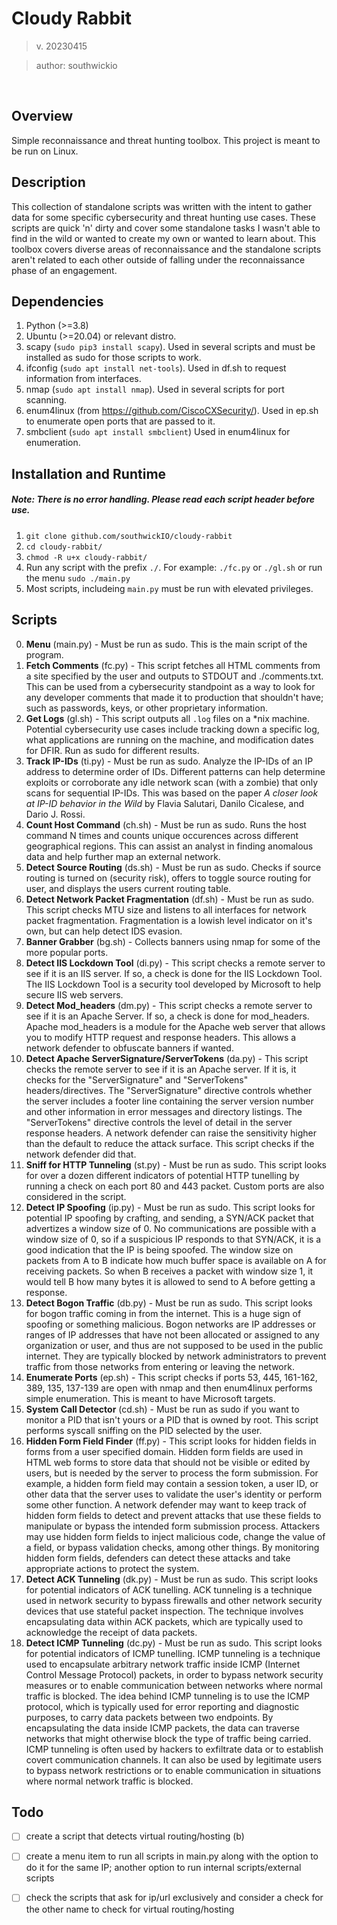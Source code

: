 # Cloudy Rabbit
> v. 20230415

> author: southwickio

<br>

## Overview
Simple reconnaissance and threat hunting toolbox. This project is meant to be run on Linux.

## Description
This collection of standalone scripts was written with the intent to gather data for some specific cybersecurity and threat hunting use cases. These scripts are quick 'n' dirty and cover some standalone tasks I wasn't able to find in the wild or wanted to create my own or wanted to learn about. This toolbox covers diverse areas of reconnaissance and the standalone scripts aren't related to each other outside of falling under the reconnaissance phase of an engagement.

## Dependencies
1. Python (>=3.8)
2. Ubuntu (>=20.04) or relevant distro.
3. scapy (`sudo pip3 install scapy`). Used in several scripts and must be installed as sudo for those scripts to work.
4. ifconfig (`sudo apt install net-tools`). Used in df.sh to request information from interfaces.
5. nmap (`sudo apt install nmap`). Used in several scripts for port scanning.
6. enum4linux (from https://github.com/CiscoCXSecurity/). Used in ep.sh to enumerate open ports that are passed to it.
7. smbclient (`sudo apt install smbclient`) Used in enum4linux for enumeration.

## Installation and Runtime
##### Note: There is no error handling. Please read each script header before use. 
1. `git clone github.com/southwickIO/cloudy-rabbit`
2. `cd cloudy-rabbit/`
3. `chmod -R u+x cloudy-rabbit/`
4. Run any script with the prefix `./`. For example: `./fc.py` or `./gl.sh` or run the menu `sudo ./main.py`
5. Most scripts, includeing `main.py` must be run with elevated privileges.

## Scripts
0. **Menu** (main.py) - Must be run as sudo. This is the main script of the program.
1. **Fetch Comments** (fc.py) - This script fetches all HTML comments from a site specified by the user and outputs to STDOUT and ./comments.txt. This can be used from a cybersecurity standpoint as a way to look for any developer comments that made it to production that shouldn't have; such as passwords, keys, or other proprietary information.
2. **Get Logs** (gl.sh) - This script outputs all `.log` files on a \*nix machine. Potential cybersecurity use cases include tracking down a specific log, what applications are running on the machine, and modification dates for DFIR. Run as sudo for different results.
3. **Track IP-IDs** (ti.py) - Must be run as sudo. Analyze the IP-IDs of an IP address to determine order of IDs. Different patterns can help determine exploits or corroborate any idle network scan (with a zombie) that only scans for sequential IP-IDs. This was based on the paper *A closer look at IP-ID behavior in the Wild* by Flavia Salutari, Danilo Cicalese, and Dario J. Rossi.
4. **Count Host Command** (ch.sh) - Must be run as sudo. Runs the host command N times and counts unique occurences across different geographical regions. This can assist an analyst in finding anomalous data and help further map an external network.
5. **Detect Source Routing** (ds.sh) - Must be run as sudo. Checks if source routing is turned on (security risk), offers to toggle source routing for user, and displays the users current routing table.
6. **Detect Network Packet Fragmentation** (df.sh) - Must be run as sudo. This script checks MTU size and listens to all interfaces for network packet fragmentation. Fragmentation is a lowish level indicator on it's own, but can help detect IDS evasion.
7. **Banner Grabber** (bg.sh) - Collects banners using nmap for some of the more popular ports.
8. **Detect IIS Lockdown Tool** (di.py) - This script checks a remote server to see if it is an IIS server. If so, a check is done for the IIS Lockdown Tool. The IIS Lockdown Tool is a security tool developed by Microsoft to help secure IIS web servers.
9. **Detect Mod_headers** (dm.py) - This script checks a remote server to see if it is an Apache Server. If so, a check is done for mod_headers. Apache mod_headers is a module for the Apache web server that allows you to modify HTTP request and response headers. This allows a network defender to obfuscate banners if wanted.
10. **Detect Apache ServerSignature/ServerTokens** (da.py) - This script checks the remote server to see if it is an Apache server. If it is, it checks for the "ServerSignature" and "ServerTokens" headers/directives. The "ServerSignature" directive controls whether the server includes a footer line containing the server version number and other information in error messages and directory listings. The "ServerTokens" directive controls the level of detail in the server response headers. A network defender can raise the sensitivity higher than the default to reduce the attack surface. This script checks if the network defender did that.
11. **Sniff for HTTP Tunneling** (st.py) - Must be run as sudo. This script looks for over a dozen different indicators of potential HTTP tunelling by running a check on each port 80 and 443 packet. Custom ports are also considered in the script.
12. **Detect IP Spoofing** (ip.py) - Must be run as sudo. This script looks for potential IP spoofing by crafting, and sending, a SYN/ACK packet that advertizes a window size of 0. No communications are possible with a window size of 0, so if a suspicious IP responds to that SYN/ACK, it is a good indication that the IP is being spoofed. The window size on packets from A to B indicate how much buffer space is available on A for receiving packets. So when B receives a packet with window size 1, it would tell B how many bytes it is allowed to send to A before getting a response.
13. **Detect Bogon Traffic** (db.py) - Must be run as sudo. This script looks for bogon traffic coming in from the internet. This is a huge sign of spoofing or something malicious. Bogon networks are IP addresses or ranges of IP addresses that have not been allocated or assigned to any organization or user, and thus are not supposed to be used in the public internet. They are typically blocked by network administrators to prevent traffic from those networks from entering or leaving the network.
14. **Enumerate Ports** (ep.sh) - This script checks if ports 53, 445, 161-162, 389, 135, 137-139 are open with nmap and then enum4linux performs simple enumeration. This is meant to have Microsoft targets.
15. **System Call Detector** (cd.sh) - Must be run as sudo if you want to monitor a PID that isn't yours or a PID that is owned by root. This script performs syscall sniffing on the PID selected by the user.
16. **Hidden Form Field Finder** (ff.py) - This script looks for hidden fields in forms from a user specified domain. Hidden form fields are used in HTML web forms to store data that should not be visible or edited by users, but is needed by the server to process the form submission. For example, a hidden form field may contain a session token, a user ID, or other data that the server uses to validate the user's identity or perform some other function. A network defender may want to keep track of hidden form fields to detect and prevent attacks that use these fields to manipulate or bypass the intended form submission process. Attackers may use hidden form fields to inject malicious code, change the value of a field, or bypass validation checks, among other things. By monitoring hidden form fields, defenders can detect these attacks and take appropriate actions to protect the system.
17. **Detect ACK Tunneling** (dk.py) - Must be run as sudo. This script looks for potential indicators of ACK tunelling. ACK tunneling is a technique used in network security to bypass firewalls and other network security devices that use stateful packet inspection. The technique involves encapsulating data within ACK packets, which are typically used to acknowledge the receipt of data packets.
18. **Detect ICMP Tunneling** (dc.py) - Must be run as sudo. This script looks for potential indicators of ICMP tunelling. ICMP tunneling is a technique used to encapsulate arbitrary network traffic inside ICMP (Internet Control Message Protocol) packets, in order to bypass network security measures or to enable communication between networks where normal traffic is blocked. The idea behind ICMP tunneling is to use the ICMP protocol, which is typically used for error reporting and diagnostic purposes, to carry data packets between two endpoints. By encapsulating the data inside ICMP packets, the data can traverse networks that might otherwise block the type of traffic being carried. ICMP tunneling is often used by hackers to exfiltrate data or to establish covert communication channels. It can also be used by legitimate users to bypass network restrictions or to enable communication in situations where normal network traffic is blocked.

## Todo
- [ ] create a script that detects virtual routing/hosting (b)

- [ ] create a menu item to run all scripts in main.py along with the option to do it for the same IP; another option to run internal scripts/external scripts
- [ ] check the scripts that ask for ip/url exclusively and consider a check for the other name to check for virtual routing/hosting